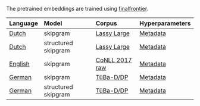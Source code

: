 The pretrained embeddings are trained using
[finalfrontier](finalfrontier).

| Language                                                                                                                     | Model               | Corpus                                                                            | Hyperparameters                                                                                                               |
| :--------------------------------------------------------------------------------------------------------------------------- | :------------------ | :-------------------------------------------------------------------------------- | ----------------------------------------------------------------------------------------------------------------------------- |
| [Dutch](http://www.sfs.uni-tuebingen.de/a3-public-data/finalfusion/dutch-lassy-skipgram-mincount-15-ctx-10-dims-300.fifu)    | skipgram            | [Lassy Large](https://www.let.rug.nl/vannoord/Lassy/)                             | [Metadata](http://www.sfs.uni-tuebingen.de/a3-public-data/finalfusion/dutch-lassy-skipgram-mincount-15-ctx-10-dims-300.txt)   |
| [Dutch](http://www.sfs.uni-tuebingen.de/a3-public-data/finalfusion/dutch-lassy-structgram-mincount-15-ctx-10-dims-300.fifu)  | structured skipgram | [Lassy Large](https://www.let.rug.nl/vannoord/Lassy/)                             | [Metadata](http://www.sfs.uni-tuebingen.de/a3-public-data/finalfusion/dutch-lassy-structgram-mincount-15-ctx-10-dims-300.txt) |
| [English](http://www.sfs.uni-tuebingen.de/a3-public-data/finalfusion/english-skipgram-mincount-50-ctx-10-ns-5-dims-300.fifu) | skipgram            | [CoNLL 2017 raw](https://lindat.mff.cuni.cz/repository/xmlui/handle/11234/1-1989) | [Metadata](http://www.sfs.uni-tuebingen.de/a3-public-data/finalfusion/english-skipgram-mincount-50-ctx-10-ns-5-dims-300.txt)  |
| [German](http://www.sfs.uni-tuebingen.de/a3-public-data/finalfusion/german-skipgram-mincount-30-ctx-10-dims-300.fifu)        | skipgram            | [TüBa-D/DP](https://github.com/sfb833-a3/tueba-ddp)                                                                         | [Metadata](http://www.sfs.uni-tuebingen.de/a3-public-data/finalfusion/german-skipgram-mincount-30-ctx-10-dims-300.txt)        |
| [German](http://www.sfs.uni-tuebingen.de/a3-public-data/finalfusion/german-structgram-mincount-30-ctx-10-dims-300.fifu)      | structured skipgram | [TüBa-D/DP](https://github.com/sfb833-a3/tueba-ddp)                                                                         | [Metadata](http://www.sfs.uni-tuebingen.de/a3-public-data/finalfusion/german-structgram-mincount-30-ctx-10-dims-300.txt)      |
